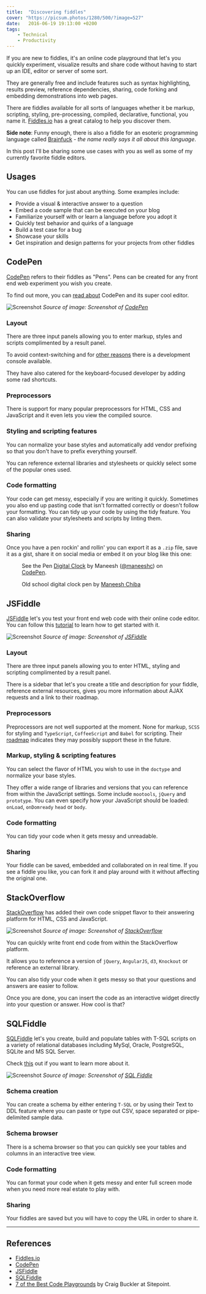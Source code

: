 ```yaml
---
title:  "Discovering fiddles"
cover: "https://picsum.photos/1280/500/?image=527"
date:   2016-06-19 19:13:00 +0200
tags:
    - Technical
    - Productivity
---
```


If you are new to fiddles, it's an online code playground that let's you
quickly experiment, visualize results and share code without having to start
up an IDE, editor or server of some sort.

They are generally free and include features such as syntax highlighting,
results preview, reference dependencies, sharing, code forking and
embedding demonstrations into web pages.

There are fiddles available for all sorts of languages whether it be markup,
scripting, styling, pre-processing, compiled, declarative, functional,
you name it. [Fiddles.io](https://fiddles.io/) has a great catalog to help
you discover them.

<b>Side note</b>: Funny enough, there is also a fiddle for an esoteric programming language called
[Brainfuck](https://en.wikipedia.org/wiki/Brainfuck) - _the name really says
it all about this language_.

In this post I'll be sharing some use cases with you as well as some of my
currently favorite fiddle editors.

## Usages

You can use fiddles for just about anything. Some examples include:

-   Provide a visual & interactive answer to a question
-   Embed a code sample that can be executed on your blog
-   Familiarize yourself with or learn a language before you adopt it
-   Quickly test behavior and quirks of a language
-   Build a test case for a bug
-   Showcase your skills
-   Get inspiration and design patterns for your projects from other fiddles

## CodePen

[CodePen](http://codepen.io/) refers to their fiddles as "Pens". Pens can
be created for any front end web experiment you wish you create.

To find out more, you can [read about](https://codepen.io/hello/) CodePen and
its super cool editor.

![Screenshot](./codepen.jpg "CodePen layout")
_Source of image: Screenshot of [CodePen](http://codepen.io/)_

### Layout

There are three input panels allowing you to enter markup, styles and
scripts complimented by a result panel.

To avoid context-switching and for
[other reasons](https://blog.codepen.io/2016/01/27/new-feature-javascript-console/)
there is a development console available.

They have also catered for the keyboard-focused developer by adding some rad
shortcuts.

### Preprocessors

There is support for many popular preprocessors for HTML, CSS and JavaScript
and it even lets you view the compiled source.

### Styling and scripting features

You can normalize your base styles and automatically add vendor prefixing so that you
don't have to prefix everything yourself.

You can reference external libraries and stylesheets or quickly select
some of the popular ones used.

### Code formatting

Your code can get messy, especially if you are writing it quickly. Sometimes you
also end up pasting code that isn't formatted correctly or doesn't follow your
formatting. You can tidy up your code by using the tidy feature.
You can also validate your stylesheets and scripts by linting them.

### Sharing

Once you have a pen rockin' and rollin' you can export it as a `.zip` file,
save it as a gist, share it on social media or embed it on your blog like this
one:

<figure>
  <p data-height="350" data-theme-id="0" data-slug-hash="mJBYqy" data-default-tab="css,result" data-user="maneeshc" data-embed-version="2" class="codepen">See the Pen <a href="http://codepen.io/maneeshc/pen/mJBYqy/">Digital Clock</a> by Maneesh (<a href="http://codepen.io/maneeshc">@maneeshc</a>) on <a href="http://codepen.io">CodePen</a>.</p>
  <script async src="//assets.codepen.io/assets/embed/ei.js"></script>
  <figcaption>Old school digital clock pen by <a href="http://codepen.io/maneeshc">Maneesh Chiba</a></figcaption>
</figure>

## JSFiddle

[JSFiddle](https://jsfiddle.net/) let's you test your front end web code
with their online code editor. You can follow this
[tutorial](http://doc.jsfiddle.net/tutorial.html)
to learn how to get started with it.

![Screenshot](./jsfiddle.jpg "JSFiddle layout")
_Source of image: Screenshot of [JSFiddle](http://jsfiddle.net/)_

### Layout

There are three input panels allowing you to enter HTML, styling and
scripting complimented by a result panel.

There is a sidebar that let's you create a title and description for your
fiddle, reference external resources, gives you more information about
AJAX requests and a link to their roadmap.

### Preprocessors

Preprocessors are not well supported at the moment. None for markup,
`SCSS` for styling and `TypeScript`, `CoffeeScript` and `Babel` for scripting.
Their [roadmap](https://trello.com/b/LakLkQBW/jsfiddle-roadmap) indicates
they may possibly support these in the future.

### Markup, styling & scripting features

You can select the flavor of HTML you wish to use in the `doctype` and
normalize your base styles.

They offer a wide range of libraries and versions that you can reference from
within the JavaScript settings. Some include `mootools`, `jQuery` and `prototype`.
You can even specify how your JavaScript should be loaded: `onLoad`,
`onDomready` `head` or `body`.

### Code formatting

You can tidy your code when it gets messy and unreadable.

### Sharing

Your fiddle can be saved, embedded and collaborated on in real time. If you
see a fiddle you like, you can fork it and play around with it without affecting
the original one.

## StackOverflow

[StackOverflow](http://stackoverflow.com/) has added their own code snippet
flavor to their answering platform for HTML, CSS and JavaScript.

![Screenshot](./stackoverflow.jpg "StackOverflow code snippet functionality")
_Source of image: Screenshot of [StackOverflow](http://stackoverflow.com/)_

You can quickly write front end code from within the StackOverflow platform.

It allows you to reference a version of `jQuery`, `AngularJS`, `d3`, `Knockout`
or reference an external library.

You can also tidy your code when it gets messy so that your questions and
answers are easier to follow.

Once you are done, you can insert the code as an interactive widget
directly into your question or answer. How cool is that?

## SQLFiddle

[SQLFiddle](http://sqlfiddle.com/) let's you create, build and populate tables
with T-SQL scripts on a variety of relational databases including MySql,
Oracle, PostgreSQL, SQLite and MS SQL Server.

Check [this](http://sqlfiddle.com/about.html) out if you want to learn more
about it.

![Screenshot](./sqlfiddle.jpg "SQL Fiddle layout")
_Source of image: Screenshot of [SQL Fiddle](http://sqlfiddle.com/)_

### Schema creation

You can create a schema by either entering `T-SQL` or by using their Text
to DDL feature where you can paste or type out CSV, space separated or
pipe-delimited sample data.

### Schema browser

There is a schema browser so that you can quickly see your tables and columns
in an interactive tree view.

### Code formatting

You can format your code when it gets messy and enter full screen mode when
you need more real estate to play with.

### Sharing

Your fiddles are saved but you will have to copy the URL in order to share it.

* * *

## References

-   [Fiddles.io](https://fiddles.io/)
-   [CodePen](http://codepen.io/)
-   [JSFiddle](https://jsfiddle.net/)
-   [SQLFiddle](http://sqlfiddle.com/)
-   [7 of the Best Code Playgrounds](https://www.sitepoint.com/7-code-playgrounds/)
    by Craig Buckler at Sitepoint.
